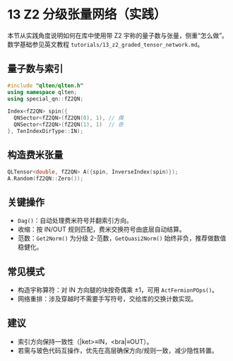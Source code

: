 # 13 Z2 分级张量网络（实践）

本节从实践角度说明如何在库中使用带 Z2 宇称的量子数与张量，侧重“怎么做”。数学基础参见英文教程 `tutorials/13_z2_graded_tensor_network.md`。

## 量子数与索引
```cpp
#include "qlten/qlten.h"
using namespace qlten;
using special_qn::fZ2QN;

Index<fZ2QN> spin({
  QNSector<fZ2QN>(fZ2QN(0), 1), // 偶
  QNSector<fZ2QN>(fZ2QN(1), 1)  // 奇
}, TenIndexDirType::IN);
```

## 构造费米张量
```cpp
QLTensor<double, fZ2QN> A({spin, InverseIndex(spin)});
A.Random(fZ2QN::Zero());
```

## 关键操作
- `Dag()`：自动处理费米符号并翻索引方向。
- 收缩：按 IN/OUT 规则匹配，费米交换符号由底层自动结算。
- 范数：`Get2Norm()` 为分级 2-范数，`GetQuasi2Norm()` 始终非负，推荐做数值稳健化。

## 常见模式
- 构造宇称算符：对 IN 方向腿的块按奇偶乘 ±1，可用 `ActFermionPOps()`。
- 网络重排：涉及穿越时不需要手写符号，交给库的交换计数实现。

## 建议
- 索引方向保持一致性（|ket>≡IN，<bra|≡OUT）。
- 若需与玻色代码互操作，优先在高层确保方向/规则一致，减少隐性转置。

